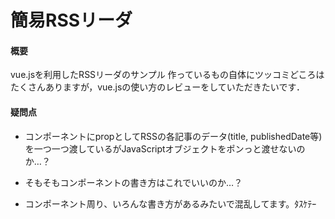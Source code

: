 # 簡易RSSリーダ

#### 概要
vue.jsを利用したRSSリーダのサンプル
作っているもの自体にツッコミどころはたくさんありますが，vue.jsの使い方のレビューをしていただきたいです．

#### 疑問点
*  コンポーネントにpropとしてRSSの各記事のデータ(title, publishedDate等)を一つ一つ渡しているがJavaScriptオブジェクトをポンっと渡せないのか…？

* そもそもコンポーネントの書き方はこれでいいのか…？

* コンポーネント周り、いろんな書き方があるみたいで混乱してます。ﾀｽｹﾃｰ
